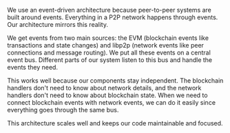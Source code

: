 We use an event-driven architecture because peer-to-peer systems are built around events. Everything in a P2P network happens through events. Our architecture mirrors this reality.

We get events from two main sources: the EVM (blockchain events like transactions and state changes) and libp2p (network events like peer connections and message routing). We put all these events on a central event bus. Different parts of our system listen to this bus and handle the events they need.

This works well because our components stay independent. The blockchain handlers don't need to know about network details, and the network handlers don't need to know about blockchain state. When we need to connect blockchain events with network events, we can do it easily since everything goes through the same bus.

This architecture scales well and keeps our code maintainable and focused.
